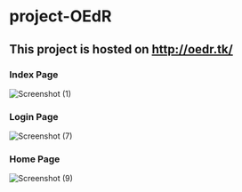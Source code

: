 # project-OEdR
## This project is hosted on http://oedr.tk/
### Index Page
![Screenshot (1)](https://user-images.githubusercontent.com/44525721/62827325-90f18700-bbea-11e9-9a2e-5c07d684357a.png)

### Login Page
![Screenshot (7)](https://user-images.githubusercontent.com/44525721/62827331-ceeeab00-bbea-11e9-8a06-66acb71b94cf.png)

### Home Page 
![Screenshot (9)](https://user-images.githubusercontent.com/44525721/62827333-d2823200-bbea-11e9-967e-bea20a3cc70b.png)

